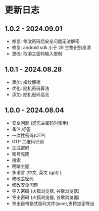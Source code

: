 # 更新日志

## 1.0.2 - 2024.09.01
- 修复: 修改密码后安全问题无法解密
- 修复: android sdk  小于 29 生物识别崩溃
- 更改: 取消主密码输入限制

## 1.0.1 - 2024.08.28
- 添加: 指纹解锁
- 优化: 随机密码算法
- 添加: 随机密码高亮

## 1.0.0 - 2024.08.04
- 安全问题 (遗忘主密码时使用)
- 备注,标签
- 一次性密码(OTP)
- OTP 二维码识别
- 生成密码
- 账号克隆
- 搜索
- 明暗主题
- 多语言 (中文, 英文 (gpt) )
- 修改主密码
- 修改安全问题
- 导入密码 (火狐浏览器, 谷歌浏览器)
- 导出密码 (火狐浏览器, 谷歌浏览器)
- 导出自带格式密码文件(json),支持加密导出